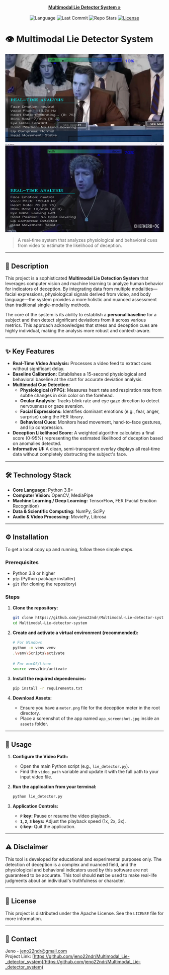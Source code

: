 <p align="center">
  <a href="./README.md"><strong>Multimodal Lie Detector System »</strong></a>
  <br><br>
  <img alt="Language" src="https://img.shields.io/github/languages/top/jeno22ndr/Multimodal_Lie-_detector_system?style=for-the-badge">
  <img alt="Last Commit" src="https://img.shields.io/github/last-commit/jeno22ndr/Multimodal_Lie-_detector_system?style=for-the-badge&color=blue">
  <img alt="Repo Stars" src="https://img.shields.io/github/stars/jeno22ndr/Multimodal_Lie-_detector_system?style=for-the-badge&color=yellow">
  <a href="https://github.com/jeno22ndr/Multimodal_Lie-_detector_system/blob/main/LICENSE">
    <img alt="License" src="https://img.shields.io/github/license/jeno22ndr/Multimodal_Lie-_detector_system?style=for-the-badge">
  </a>
</p>

# 👁️ Multimodal Lie Detector System

![Application Screenshot](img4.png)  
![Demonstration Video Thumbnail](img3.jpg)

> A real-time system that analyzes physiological and behavioral cues from video to estimate the likelihood of deception.

---

## 📜 Description

This project is a sophisticated **Multimodal Lie Detection System** that leverages computer vision and machine learning to analyze human behavior for indicators of deception. By integrating data from multiple modalities—facial expressions, physiological signals derived from video, and body language—the system provides a more holistic and nuanced assessment than traditional single-modality methods.

The core of the system is its ability to establish a **personal baseline** for a subject and then detect significant deviations from it across various metrics. This approach acknowledges that stress and deception cues are highly individual, making the analysis more robust and context-aware.

---

## ✨ Key Features

- **Real-Time Video Analysis:** Processes a video feed to extract cues without significant delay.
- **Baseline Calibration:** Establishes a 15-second physiological and behavioral baseline at the start for accurate deviation analysis.
- **Multimodal Cue Detection:**
  - **Physiological (rPPG):** Measures heart rate and respiration rate from subtle changes in skin color on the forehead.
  - **Ocular Analysis:** Tracks blink rate and eye gaze direction to detect nervousness or gaze aversion.
  - **Facial Expressions:** Identifies dominant emotions (e.g., fear, anger, surprise) using the FER library.
  - **Behavioral Cues:** Monitors head movement, hand-to-face gestures, and lip compression.
- **Deception Likelihood Score:** A weighted algorithm calculates a final score (0-95%) representing the estimated likelihood of deception based on anomalies detected.
- **Informative UI:** A clean, semi-transparent overlay displays all real-time data without completely obstructing the subject's face.

---

## 🛠️ Technology Stack

- **Core Language:** Python 3.8+
- **Computer Vision:** OpenCV, MediaPipe
- **Machine Learning / Deep Learning:** TensorFlow, FER (Facial Emotion Recognition)
- **Data & Scientific Computing:** NumPy, SciPy
- **Audio & Video Processing:** MoviePy, Librosa

---

## ⚙️ Installation

To get a local copy up and running, follow these simple steps.

### Prerequisites

- Python 3.8 or higher
- `pip` (Python package installer)
- `git` (for cloning the repository)

### Steps

1.  **Clone the repository:**
    ```bash
    git clone https://github.com/jeno22ndr/Multimodal-Lie-detector-system.git
    cd Multimodal-Lie-detector-system
    ```

2.  **Create and activate a virtual environment (recommended):**
    ```bash
    # For Windows
    python -m venv venv
    .\venv\Scripts\activate

    # For macOS/Linux
    source venv/bin/activate
    ```

3.  **Install the required dependencies:**
    ```bash
    pip install -r requirements.txt
    ```

4.  **Download Assets:**
    - Ensure you have a `meter.png` file for the deception meter in the root directory.
    - Place a screenshot of the app named `app_screenshot.jpg` inside an `assets` folder.

---

## 🚀 Usage

1.  **Configure the Video Path:**
    - Open the main Python script (e.g., `lie_detector.py`).
    - Find the `video_path` variable and update it with the full path to your input video file.

2.  **Run the application from your terminal:**
    ```bash
    python lie_detector.py
    ```

3.  **Application Controls:**
    - **`P` key:** Pause or resume the video playback.
    - **`1`, `2`, `3` keys:** Adjust the playback speed (1x, 2x, 3x).
    - **`Q` key:** Quit the application.

---

## ⚠️ Disclaimer

This tool is developed for educational and experimental purposes only. The detection of deception is a complex and nuanced field, and the physiological and behavioral indicators used by this software are not guaranteed to be accurate. This tool should **not** be used to make real-life judgments about an individual's truthfulness or character.

---

## 📄 License

This project is distributed under the Apache License. See the `LICENSE` file for more information.

---

## 📧 Contact

Jeno - [jeno22ndr@gmail.com](mailto:jeno22ndr@gmail.com)  
Project Link: [https://github.com/jeno22ndr/Multimodal_Lie-_detector_system](https://github.com/jeno22ndr/Multimodal_Lie-_detector_system)
